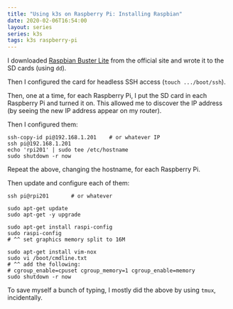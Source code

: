 ```yaml
---
title: "Using k3s on Raspberry Pi: Installing Raspbian"
date: 2020-02-06T16:54:00
layout: series
series: k3s
tags: k3s raspberry-pi
---
```


I downloaded [Raspbian Buster Lite](https://www.raspberrypi.org/downloads/raspbian/) from the official site and wrote it to the SD cards (using `dd`).

Then I configured the card for headless SSH access (`touch .../boot/ssh`).

Then, one at a time, for each Raspberry Pi, I put the SD card in each Raspberry Pi and turned it on. This allowed me to discover the IP address (by seeing the new IP address appear on my router).

Then I configured them:

```
ssh-copy-id pi@192.168.1.201    # or whatever IP
ssh pi@192.168.1.201
echo 'rpi201' | sudo tee /etc/hostname
sudo shutdown -r now
```

Repeat the above, changing the hostname, for each Raspberry Pi.

Then update and configure each of them:

```
ssh pi@rpi201       # or whatever

sudo apt-get update
sudo apt-get -y upgrade

sudo apt-get install raspi-config
sudo raspi-config
# ^^ set graphics memory split to 16M

sudo apt-get install vim-nox
sudo vi /boot/cmdline.txt
# ^^ add the following:
# cgroup_enable=cpuset cgroup_memory=1 cgroup_enable=memory
sudo shutdown -r now
```

To save myself a bunch of typing, I mostly did the above by using `tmux`, incidentally.
